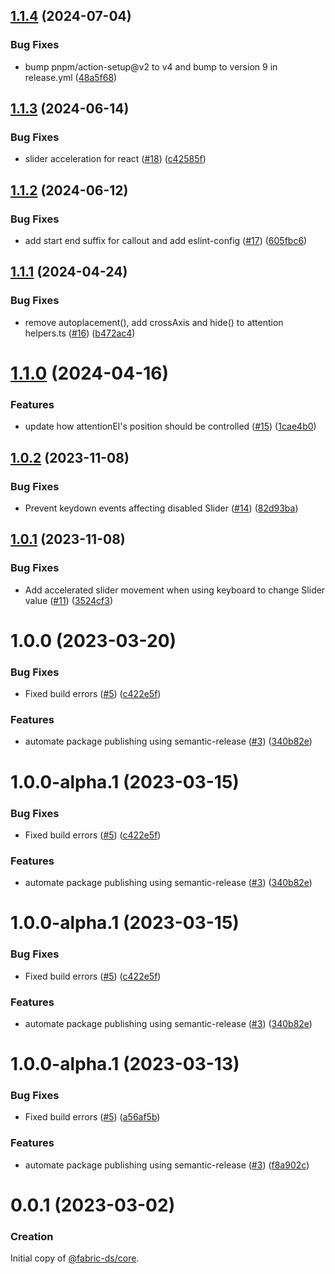 ## [1.1.4](https://github.com/warp-ds/core/compare/v1.1.3...v1.1.4) (2024-07-04)


### Bug Fixes

* bump pnpm/action-setup@v2 to v4 and bump to version 9 in release.yml ([48a5f68](https://github.com/warp-ds/core/commit/48a5f68fbe975b35c1b6fa148a9ea58018de40d6))

## [1.1.3](https://github.com/warp-ds/core/compare/v1.1.2...v1.1.3) (2024-06-14)


### Bug Fixes

* slider acceleration for react ([#18](https://github.com/warp-ds/core/issues/18)) ([c42585f](https://github.com/warp-ds/core/commit/c42585fe953abb109f92bcf89c47582883b4bf2a))

## [1.1.2](https://github.com/warp-ds/core/compare/v1.1.1...v1.1.2) (2024-06-12)


### Bug Fixes

* add start end suffix for callout and add eslint-config ([#17](https://github.com/warp-ds/core/issues/17)) ([605fbc6](https://github.com/warp-ds/core/commit/605fbc6bb563acb4b7141ba77b7b5d86b378311a))

## [1.1.1](https://github.com/warp-ds/core/compare/v1.1.0...v1.1.1) (2024-04-24)


### Bug Fixes

* remove autoplacement(), add crossAxis and hide() to attention helpers.ts ([#16](https://github.com/warp-ds/core/issues/16)) ([b472ac4](https://github.com/warp-ds/core/commit/b472ac4dab798f618f349ac126546e86e852f8c7))

# [1.1.0](https://github.com/warp-ds/core/compare/v1.0.2...v1.1.0) (2024-04-16)


### Features

* update how attentionEl's position should be controlled ([#15](https://github.com/warp-ds/core/issues/15)) ([1cae4b0](https://github.com/warp-ds/core/commit/1cae4b0124cc19e1316b3757cdc2376ac375dad9))

## [1.0.2](https://github.com/warp-ds/core/compare/v1.0.1...v1.0.2) (2023-11-08)


### Bug Fixes

* Prevent keydown events affecting disabled Slider ([#14](https://github.com/warp-ds/core/issues/14)) ([82d93ba](https://github.com/warp-ds/core/commit/82d93ba51f9c6eaa9fb5ac6778a2ba8b95616527))

## [1.0.1](https://github.com/warp-ds/core/compare/v1.0.0...v1.0.1) (2023-11-08)


### Bug Fixes

* Add accelerated slider movement when using keyboard to change Slider value ([#11](https://github.com/warp-ds/core/issues/11)) ([3524cf3](https://github.com/warp-ds/core/commit/3524cf36a5b04040d72d3d7e9060d232a12eb0b3))

# 1.0.0 (2023-03-20)


### Bug Fixes

* Fixed build errors ([#5](https://github.com/warp-ds/core/issues/5)) ([c422e5f](https://github.com/warp-ds/core/commit/c422e5f8ed04646f309dd6e62d5275d2e4cc81cc))


### Features

* automate package publishing using semantic-release ([#3](https://github.com/warp-ds/core/issues/3)) ([340b82e](https://github.com/warp-ds/core/commit/340b82e971b5ae9ab43e99755bf658e926f52d55))

# 1.0.0-alpha.1 (2023-03-15)


### Bug Fixes

* Fixed build errors ([#5](https://github.com/warp-ds/core/issues/5)) ([c422e5f](https://github.com/warp-ds/core/commit/c422e5f8ed04646f309dd6e62d5275d2e4cc81cc))


### Features

* automate package publishing using semantic-release ([#3](https://github.com/warp-ds/core/issues/3)) ([340b82e](https://github.com/warp-ds/core/commit/340b82e971b5ae9ab43e99755bf658e926f52d55))

# 1.0.0-alpha.1 (2023-03-15)


### Bug Fixes

* Fixed build errors ([#5](https://github.com/warp-ds/core/issues/5)) ([c422e5f](https://github.com/warp-ds/core/commit/c422e5f8ed04646f309dd6e62d5275d2e4cc81cc))


### Features

* automate package publishing using semantic-release ([#3](https://github.com/warp-ds/core/issues/3)) ([340b82e](https://github.com/warp-ds/core/commit/340b82e971b5ae9ab43e99755bf658e926f52d55))

# 1.0.0-alpha.1 (2023-03-13)


### Bug Fixes

* Fixed build errors ([#5](https://github.com/warp-ds/core/issues/5)) ([a56af5b](https://github.com/warp-ds/core/commit/a56af5b1d39489769ac6afcd9255bbc4d5874281))


### Features

* automate package publishing using semantic-release ([#3](https://github.com/warp-ds/core/issues/3)) ([f8a902c](https://github.com/warp-ds/core/commit/f8a902cf5b11db9f942848a2a6c3b67375cf688c))

# 0.0.1 (2023-03-02)


### Creation
Initial copy of [@fabric-ds/core](https://github.com/fabric-ds/core/).
